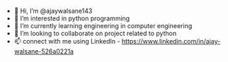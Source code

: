 - 👋 Hi, I’m @ajaywalsane143
- 👀 I’m interested in python programming
- 🌱 I’m currently learning engineering in computer engineering
- 💞️ I’m looking to collaborate on project related to python
- 📫 connect with me using LinkedIn - https://www.linkedin.com/in/ajay-walsane-526a0221a

<!---
ajaywalsane143/ajaywalsane143 is a ✨ special ✨ repository because its `README.md` (this file) appears on your GitHub profile.
You can click the Preview link to take a look at your changes.
--->
